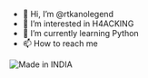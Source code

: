 - 👋 Hi, I’m @rtkanolegend
- 👀 I’m interested in H4ACKING
- 🌱 I’m currently learning Python
- 📫 How to reach me 

<img title="Made in INDIA" src="https://img.shields.io/badge/😁-RTK97-green"></a>
<!---
RtkAnolegend/rtk-anolegend is a ✨ special ✨ repository because its `README.md` (this file) appears on your GitHub profile.
You can click the Preview link to take a look at your changes.
--->

